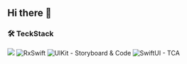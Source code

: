 ## Hi there 👋

### 🛠️ TeckStack
<img src="https://img.shields.io/badge/Swift-F05138?style=flat&logo=Swift&logoColor=white" /> ![RxSwift](https://img.shields.io/badge/RxSwift-B7178C?logo=ReactiveX&logoColor=white) ![UIKit - Storyboard & Code](https://img.shields.io/badge/UIKit_-Storyboard_%26_Code-white?logo=Apple&logoColor=silver) ![SwiftUI - TCA](https://img.shields.io/badge/SwiftUI_-TCA-white?logo=Swift)

